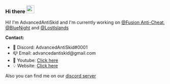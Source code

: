 ### Hi there <img src="https://media.giphy.com/media/hvRJCLFzcasrR4ia7z/giphy.gif" width="25px">

Hi! I'm AdvancedAntiSkid and I'm currently working on [@Fusion Anti-Cheat](https://github.com/FusionAC), [@BlueNight](https://bluenight.net) and [@LostIslands](https://github.com/AdvancedAntiSkid/LostIslands-Game-API)

**Contact:**  

<ul>
  <li>💬 Discord: AdvancedAntiSkid#0001</li>
  <li>📪 Email: advancedantiskid@gmail.com</li>
  <li>🎥 Youtube: <a href="https://www.youtube.com/channel/UColYjkn_s5m0tMZtjT4jN5w?view_as=subscriber" target="_blank">Click here</a></li>
  <li>💡 Website: <a href="https://bluenight.net" target="_blank">Click here</a></li>
</ul>

Also you can find me on our [discord server](https://discord.com/invite/DwueqMQ)
